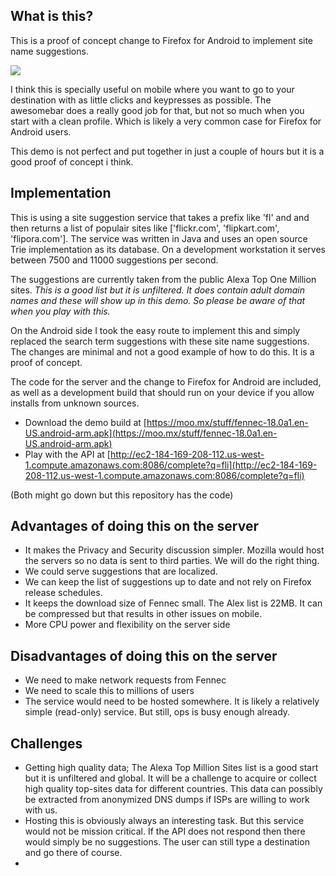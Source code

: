 What is this?
-------------

This is a proof of concept change to Firefox for Android to implement site name suggestions.

[<img src="https://moo.mx/stuff/Suggestions.png">]()

I think this is specially useful on mobile where you want to go to your destination with as little clicks and keypresses as possible. The awesomebar does a really good job for that, but not so much when you start with a clean profile. Which is likely a very common case for Firefox for Android users.

This demo is not perfect and put together in just a couple of hours but it is a good proof of concept i think.

Implementation
--------------

This is using a site suggestion service that takes a prefix like 'fl' and and then returns a list of populair sites like ['flickr.com', 'flipkart.com', 'flipora.com']. The service was written in Java and uses an open source Trie implementation as its database. On a development workstation it serves between 7500 and 11000 suggestions per second.

The suggestions are currently taken from the public Alexa Top One Million sites. *This is a good list but it is unfiltered. It does contain adult domain names and these will show up in this demo. So please be aware of that when you play with this.*

On the Android side I took the easy route to implement this and simply replaced the search term suggestions with these site name suggestions. The changes are minimal and not a good example of how to do this. It is a proof of concept.

The code for the server and the change to Firefox for Android are included, as well as a development build that should run on your device if you allow installs from unknown sources.

* Download the demo build at [https://moo.mx/stuff/fennec-18.0a1.en-US.android-arm.apk](https://moo.mx/stuff/fennec-18.0a1.en-US.android-arm.apk)
* Play with the API at [http://ec2-184-169-208-112.us-west-1.compute.amazonaws.com:8086/complete?q=fli](http://ec2-184-169-208-112.us-west-1.compute.amazonaws.com:8086/complete?q=fli)

(Both might go down but this repository has the code)


Advantages of doing this on the server
--------------------------------------

* It makes the Privacy and Security discussion simpler. Mozilla would host the servers so no data is sent to third parties. We will do the right thing.
* We could serve suggestions that are localized.
* We can keep the list of suggestions up to date and not rely on Firefox release schedules.
* It keeps the download size of Fennec small. The Alex list is 22MB. It can be compressed but that results in other issues on mobile.
* More CPU power and flexibility on the server side

Disadvantages of doing this on the server
-----------------------------------------

* We need to make network requests from Fennec
* We need to scale this to millions of users
* The service would need to be hosted somewhere. It is likely a relatively simple (read-only) service. But still, ops is busy enough already.

Challenges
----------

* Getting high quality data; The Alexa Top Million Sites list is a good start but it is unfiltered and global. It will be a challenge to acquire or collect high quality top-sites data for different countries. This data can possibly be extracted from anonymized DNS dumps if ISPs are willing to work with us.
* Hosting this is obviously always an interesting task. But this service would not be mission critical. If the API does not respond then there would simply be no suggestions. The user can still type a destination and go there of course.
* 
